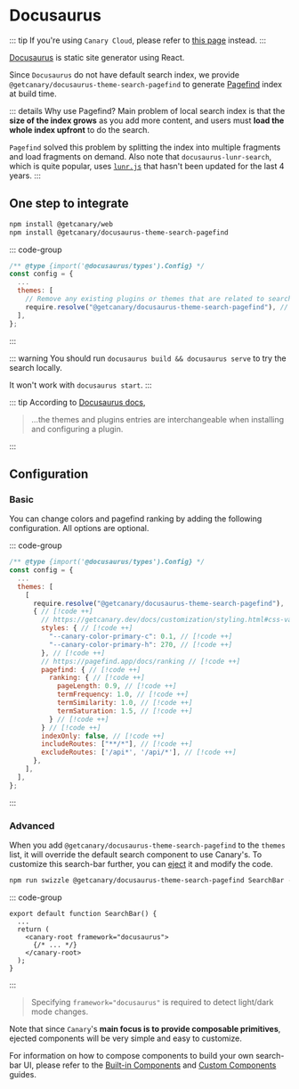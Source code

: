 <script setup>
import { data } from '../../../shared.data.js'
const v = data["@getcanary/web"];
</script>

# Docusaurus

::: tip
If you're using `Canary Cloud`, please refer to [this page](/docs/cloud/integrations/docusaurus) instead.
:::

[Docusaurus](https://docusaurus.io/) is static site generator using React.

Since `Docusaurus` do not have default search index, we provide `@getcanary/docusaurus-theme-search-pagefind` to generate [Pagefind](https://pagefind.app/) index at build time.

::: details Why use Pagefind?
Main problem of local search index is that the **size of the index grows** as you add more content, and users must **load the whole index upfront** to do the search.

`Pagefind` solved this problem by splitting the index into multiple fragments and load fragments on demand. Also note that `docusaurus-lunr-search`, which is quite popular, uses [`lunr.js`](https://github.com/olivernn/lunr.js) that hasn't been updated for the last 4 years.
:::

## One step to integrate

```bash
npm install @getcanary/web
npm install @getcanary/docusaurus-theme-search-pagefind
```

::: code-group

```js [docusaurus.config.js]
/** @type {import('@docusaurus/types').Config} */
const config = {
  ...
  themes: [
    // Remove any existing plugins or themes that are related to search // [!code ++]
    require.resolve("@getcanary/docusaurus-theme-search-pagefind"), // [!code ++]
  ],
};
```

:::

::: warning
You should run `docusaurus build && docusaurus serve` to try the search locally.

It won't work with `docusaurus start`.
:::

::: tip
According to [Docusaurus docs](https://docusaurus.io/docs/using-plugins#using-themes),

> ...the themes and plugins entries are interchangeable when installing and configuring a plugin.

:::

## Configuration

### Basic

You can change colors and pagefind ranking by adding the following configuration. All options are optional.

::: code-group

```js [docusaurus.config.js]
/** @type {import('@docusaurus/types').Config} */
const config = {
  ...
  themes: [
    [
      require.resolve("@getcanary/docusaurus-theme-search-pagefind"),
      { // [!code ++]
        // https://getcanary.dev/docs/customization/styling.html#css-variables // [!code ++]
        styles: { // [!code ++]
          "--canary-color-primary-c": 0.1, // [!code ++]
          "--canary-color-primary-h": 270, // [!code ++]
        }, // [!code ++]
        // https://pagefind.app/docs/ranking // [!code ++]
        pagefind: { // [!code ++]
          ranking: { // [!code ++]
            pageLength: 0.9, // [!code ++]
            termFrequency: 1.0, // [!code ++]
            termSimilarity: 1.0, // [!code ++]
            termSaturation: 1.5, // [!code ++]
          } // [!code ++]
        } // [!code ++]
        indexOnly: false, // [!code ++]
        includeRoutes: ["**/*"], // [!code ++]
        excludeRoutes: ['/api*', '/api/*'], // [!code ++]
      },
    ],
  ],
};
```

:::

### Advanced

When you add `@getcanary/docusaurus-theme-search-pagefind` to the `themes` list, it will override the default search component to use Canary's. To customize this search-bar further, you can [eject](https://docusaurus.io/docs/swizzling#ejecting) it and modify the code.

```bash
npm run swizzle @getcanary/docusaurus-theme-search-pagefind SearchBar -- --eject --javascript
```

::: code-group

```js{4} [src/theme/SearchBar.js]
export default function SearchBar() {
  ...
  return (
    <canary-root framework="docusaurus">
      {/* ... */}
    </canary-root>
  );
}
```

:::

> Specifying `framework="docusaurus"` is required to detect light/dark mode changes.

Note that since `Canary`'s **main focus is to provide composable primitives**, ejected components will be very simple and easy to customize.

For information on how to compose components to build your own search-bar UI, please refer to the [Built-in Components](/docs/customization/builtin) and [Custom Components](/docs/customization/custom) guides.
